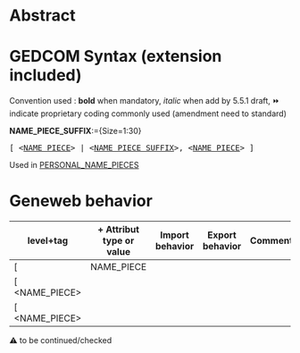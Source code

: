 ﻿# Abstract

# GEDCOM Syntax (extension included)
Convention used : **bold** when mandatory, _italic_ when add by 5.5.1 draft, &#x23E9; indicate proprietary coding commonly used (amendment need to standard)<br />

**NAME_PIECE_SUFFIX**:={Size=1:30}
<pre>
[ &lt;<a href=Ged.NAME_PIECE>NAME_PIECE</a>&gt; | &lt;<a href=Ged.NAME_PIECE_SUFFIX>NAME_PIECE_SUFFIX</a>&gt;, &lt;<a href=Ged.NAME_PIECE>NAME_PIECE</a>&gt; ]
</pre>
Used in <a href=Ged.PERSONAL_NAME_PIECES>PERSONAL_NAME_PIECES</a><br />

# Geneweb behavior

level+tag  | + Attribut type or value | Import behavior | Export behavior  | Comment 
---------- | ------------- | :---------------: | :-----------------:| -----------
[ | NAME_PIECE | | |
[ <NAME_PIECE> | | | | |
[ <NAME_PIECE> | | | | |

:warning: to be continued/checked

